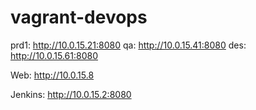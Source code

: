 # vagrant-devops

prd1: http://10.0.15.21:8080
qa: http://10.0.15.41:8080
des: http://10.0.15.61:8080

Web: http://10.0.15.8

Jenkins: http://10.0.15.2:8080
